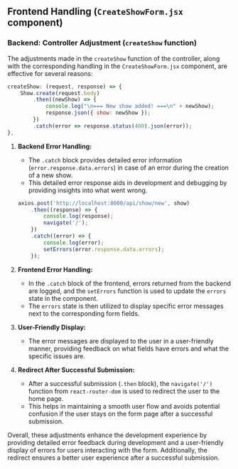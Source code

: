 ## Frontend Handling (`CreateShowForm.jsx` component)

### Backend: Controller Adjustment (`createShow` function)
The adjustments made in the `createShow` function of the controller, along with the corresponding handling in the `CreateShowForm.jsx` component, are effective for several reasons:

```js
createShow: (request, response) => {
    Show.create(request.body)
        .then((newShow) => {
            console.log("\n=== New show added! ===\n" + newShow);
            response.json({ show: newShow });
        })
        .catch(error => response.status(400).json(error));
},
```

1. **Backend Error Handling:**
   - The `.catch` block provides detailed error information (`error.response.data.errors`) in case of an error during the creation of a new show.
   - This detailed error response aids in development and debugging by providing insights into what went wrong.


    ```javascript
    axios.post('http://localhost:8000/api/show/new', show)
        .then((response) => {
            console.log(response);
            navigate('/');
        })
        .catch((error) => {
            console.log(error);
            setErrors(error.response.data.errors);
        });
    ```

2. **Frontend Error Handling:**
   - In the `.catch` block of the frontend, errors returned from the backend are logged, and the `setErrors` function is used to update the `errors` state in the component.
   - The `errors` state is then utilized to display specific error messages next to the corresponding form fields.

3. **User-Friendly Display:**
   - The error messages are displayed to the user in a user-friendly manner, providing feedback on what fields have errors and what the specific issues are.

4. **Redirect After Successful Submission:**
   - After a successful submission (`.then` block), the `navigate('/')` function from `react-router-dom` is used to redirect the user to the home page.
   - This helps in maintaining a smooth user flow and avoids potential confusion if the user stays on the form page after a successful submission.

Overall, these adjustments enhance the development experience by providing detailed error feedback during development and a user-friendly display of errors for users interacting with the form. Additionally, the redirect ensures a better user experience after a successful submission.
